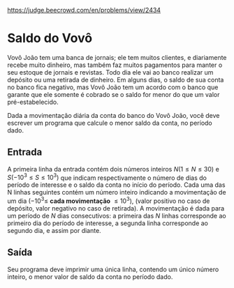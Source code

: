 https://judge.beecrowd.com/en/problems/view/2434

# Saldo do Vovô

Vovô João tem uma banca de jornais; ele tem muitos clientes, e diariamente
recebe muito dinheiro, mas também faz muitos pagamentos para manter o seu
estoque de jornais e revistas. Todo dia ele vai ao banco realizar um depósito ou
uma retirada de dinheiro. Em alguns dias, o saldo de sua conta no banco fica
negativo, mas Vovô João tem um acordo com o banco que garante que ele somente é
cobrado se o saldo for menor do que um valor pré-estabelecido.

Dada a movimentação diária da conta do banco do Vovô João, você deve escrever um
programa que calcule o menor saldo da conta, no período dado.

## Entrada

A primeira linha da entrada contém dois números inteiros $N (1 \leq N \leq 30)$
e $S (−10^3 \leq S \leq 10^3)$ que indicam respectivamente o número de dias do
período de interesse e o saldo da conta no início do período. Cada uma das N
linhas seguintes contém um número inteiro indicando a movimentação de um dia
($−10^3 \leq$ **cada movimentação** $\leq 10^3$), (valor positivo no caso de
depósito, valor negativo no caso de retirada). A movimentação é dada para um
período de $N$ dias consecutivos: a primeira das $N$ linhas corresponde ao
primeiro dia do período de interesse, a segunda linha corresponde ao segundo
dia, e assim por diante.

## Saída

Seu programa deve imprimir uma única linha, contendo um único número inteiro, o
menor valor de saldo da conta no período dado.
